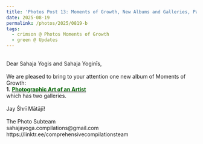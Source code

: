 ```yaml
---
title: 'Photos Post 13: Moments of Growth, New Albums and Galleries, Part 38'
date: 2025-08-19
permalink: /photos/2025/0819-b
tags:
  - crimson @ Photos Moments of Growth
  - green @ Updates
---
```


<p>
<br>
Dear Sahaja Yogis and Sahaja Yoginīs,<br>
<br>
We are pleased to bring to your attention one new album of Moments of Growth:<br>
<b>1.</b> <a href="https://imageevent.com/sahaja/art/photographicartofcolinheinsen"><font color="DarkGreen"><b>Photographic Art of an Artist</b></font></a><br>
which has two galleries.<br>
<br>
Jay Śhrī Mātājī!<br>
<br>
The Photo Subteam<br>
sahajayoga.compilations@gmail.com<br>
https://linktr.ee/comprehensivecompilationsteam<br>
</p>